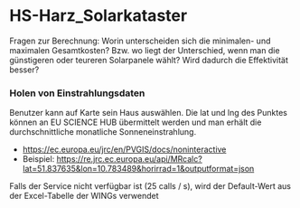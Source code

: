 # HS-Harz_Solarkataster

Fragen zur Berechnung:
Worin unterscheiden sich die minimalen- und maximalen Gesamtkosten? Bzw. wo liegt der Unterschied, wenn man die günstigeren oder teureren Solarpanele wählt? Wird dadurch die Effektivität besser?

### Holen von Einstrahlungsdaten
Benutzer kann auf Karte sein Haus auswählen. Die lat und lng des Punktes können an EU SCIENCE HUB übermittelt werden und man erhält die durchschnittliche monatliche Sonneneinstrahlung. 

- https://ec.europa.eu/jrc/en/PVGIS/docs/noninteractive
- Beispiel: https://re.jrc.ec.europa.eu/api/MRcalc?lat=51.837635&lon=10.783489&horirrad=1&outputformat=json

Falls der Service nicht verfügbar ist (25 calls / s), wird der Default-Wert aus der Excel-Tabelle der WINGs verwendet
